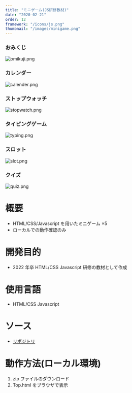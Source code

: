 ```yaml
---
title: "ミニゲーム(JS研修教材)"
date: "2020-02-21"
order: 12
framework: "/icons/js.png"
thumbnail: "/images/minigame.png"
---
```


### おみくじ

![omikuji.png](/images/minigame/omikuji.png)

### カレンダー

![calender.png](/images/minigame/calender.png)

### ストップウォッチ

![stopwatch.png](/images/minigame/stopwatch.png)

### タイピングゲーム

![typing.png](/images/minigame/typing.png)

### スロット

![slot.png](/images/minigame/slot.png)

### クイズ

![quiz.png](/images/minigame/quiz.png)

# 概要

- HTML/CSS/Javascript を用いたミニゲーム ×5
- ローカルでの動作確認のみ

# 開発目的

- 2022 年卒 HTML/CSS Javascript 研修の教材として作成

# 使用言語

- HTML/CSS Javascript

# ソース

- [リポジトリ](https://github.com/kaity-kaity/education-app)

# 動作方法(ローカル環境)

1. zip ファイルのダウンロード
2. Top.html をブラウザで表示
